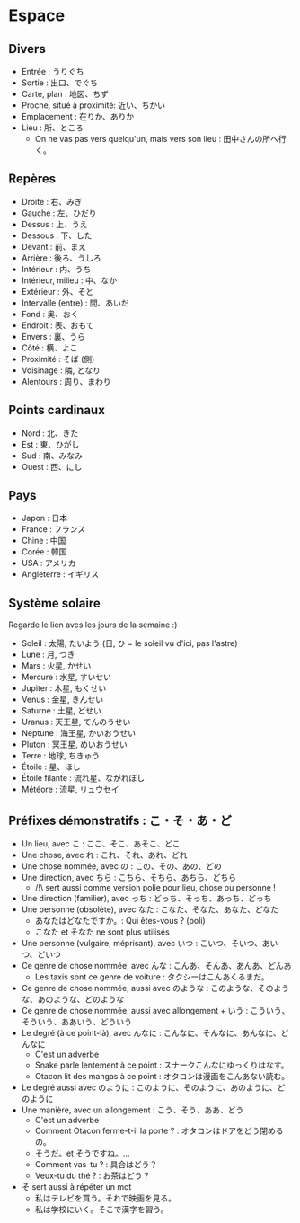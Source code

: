 # Espace

## Divers

- Entrée : うりぐち
- Sortie : 出口、でぐち
- Carte, plan : 地図、ちず
- Proche, situé à proximité: 近い、ちかい
- Emplacement : 在りか、ありか
- Lieu : 所、ところ
  - On ne vas pas vers quelqu'un, mais vers son lieu : 田中さんの所へ行く。

## Repères

- Droite : 右、みぎ
- Gauche : 左、ひだり
- Dessus : 上、うえ
- Dessous : 下、した
- Devant : 前、まえ
- Arrière : 後ろ、うしろ
- Intérieur : 内、うち
- Intérieur, milieu : 中、なか
- Extérieur : 外、そと
- Intervalle (entre) : 間、あいだ
- Fond : 奥、おく
- Endroit : 表、おもて
- Envers : 裏、うら
- Côté : 横、よこ
- Proximité : そば (側)
- Voisinage : 隣, となり
- Alentours : 周り、まわり

##  Points cardinaux

- Nord : 北、きた
- Est : 東、ひがし
- Sud : 南、みなみ
- Ouest : 西、にし

## Pays

- Japon : 日本
- France : フランス
- Chine : 中国
- Corée : 韓国
- USA : アメリカ
- Angleterre : イギリス

## Système solaire

Regarde le lien aves les jours de la semaine :)

- Soleil : 太陽, たいよう (日, ひ = le soleil vu d'ici, pas l'astre)
- Lune : 月, つき
- Mars : 火星, かせい
- Mercure : 水星, すいせい
- Jupiter : 木星, もくせい
- Venus : 金星, きんせい
- Saturne : 土星, どせい
- Uranus : 天王星, てんのうせい
- Neptune : 海王星, かいおうせい
- Pluton : 冥王星, めいおうせい
- Terre : 地球, ちきゅう
- Étoile : 星、ほし
- Étoile filante : 流れ星、ながれぼし
- Météore : 流星, リュウセイ

## Préfixes démonstratifs : こ・そ・あ・ど

- Un lieu, avec こ : ここ、そこ、あそこ、どこ
- Une chose, avec れ : これ、それ、あれ、どれ
- Une chose nommée, avec の : この、その、あの、どの
- Une direction, avec ちら : こちら、そちら、あちら、どちら
  - /!\ sert aussi comme version polie pour lieu, chose ou personne !
- Une direction (familier), avec っち : どっち、そっち、あっち、どっち
- Une personne (obsolète), avec なた : こなた、そなた、あなた、どなた
  - あなたはどなたですか。: Qui êtes-vous ? (poli)
  - こなた et そなた ne sont plus utilisés
- Une personne (vulgaire, méprisant), avec いつ : こいつ、そいつ、あいつ、どいつ
- Ce genre de chose nommée, avec んな : こんあ、そんあ、あんあ、どんあ
  - Les taxis sont ce genre de voiture : タクシーはこんあくるまだ。
- Ce genre de chose nommée, aussi avec のような : このような、そのような、あのような、どのような
- Ce genre de chose nommée, aussi avec allongement + いう : こういう、そういう、ああいう、どういう
- Le degré (à ce point-là), avec んなに : こんなに、そんなに、あんなに、どんなに
  - C'est un adverbe
  - Snake parle lentement à ce point : スナークこんなにゆっくりはなす。
  - Otacon lit des mangas à ce point : オタコンは漫画をこんあない読む。
- Le degré aussi avec のように : このように、そのように、あのように、どのように
- Une manière, avec un allongement : こう、そう、ああ、どう
  - C'est un adverbe
  - Comment Otacon ferme-t-il la porte ? : オタコンはドアをどう閉めるの。
  - そうだ。et そうですね。...
  - Comment vas-tu ? : 具合はどう？
  - Veux-tu du thé ? : お茶はどう？
- そ sert aussi à répéter un mot
  - 私はテレビを買う。それで映画を見る。
  - 私は学校にいく。そこで漢字を習う。
